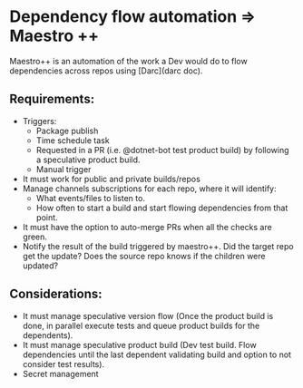 # Dependency flow automation => Maestro ++
Maestro++ is an automation of the work a Dev would do to flow dependencies across repos using [Darc](darc doc).

## Requirements:
- Triggers:
    - Package publish
    - Time schedule task
    - Requested in a PR (i.e. @dotnet-bot test product build) by following a speculative product build.
    - Manual trigger
- It must work for public and private builds/repos
- Manage channels subscriptions for each repo, where it will identify:
    - What events/files to listen to.
    - How often to start a build and start flowing dependencies from that point.
- It must have the option to auto-merge PRs when all the checks are green.
- Notify the result of the build triggered by maestro++. Did the target repo get the update? Does the source repo knows if the children were updated?

## Considerations:
- It must manage speculative version flow (Once the product build is done, in parallel execute tests and queue product builds for the dependents).
- It must manage speculative product build (Dev test build. Flow dependencies until the last dependent validating build and option to not consider test results).
- Secret management
